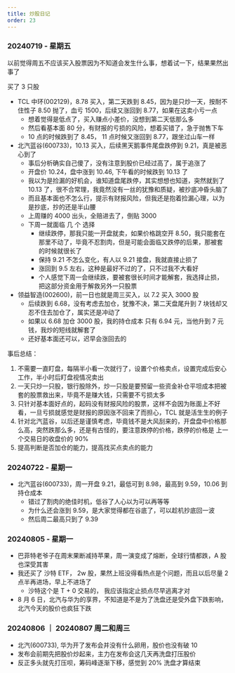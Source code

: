 ```yaml
---
title: 炒股日记
order: 23
---
```


### 20240719 - 星期五

以前觉得周五不应该买入股票因为不知道会发生什么事，想着试一下，结果果然出事了

买了 3 只股

- TCL 中环(002129)，8.78 买入，第二天跌到 8.45，因为是只炒一天，按耐不住性子 8.50 抛了，血亏 1500，后续又涨回到 8.77，如果在这卖小亏一点
  - 想着觉得是低点了，买入赚点小差价，没想到第二天低那么多
  - 然后看基本面 80 分，有财报的亏损的风险，想着买错了，急于抛售下车
  - 10 点的时候跌到了 8.45， 11 点时候又涨回到 8.77，跟坐过山车一样
- 北汽蓝谷(600733)，10.13 买入，后续黑天鹅事件尾盘跌停到 9.21，真是被恶心到了
  - 事后分析确实自己傻了，没有注意到股价已经过高了，属于追涨了
  - 开盘价 10.24，盘中涨到 10.46, 下午看的时候跌到 10.13 了
  - 我以为是捡漏的好机会，谁知道盘尾跌停，其实想想也知道，突然就到了 10.13 了，很不合常理，我竟然没有一丝的犹豫和质疑，被抄底冲昏头脑了
  - 而且基本面也不怎么行，提示有财报风险，但我还是抱着捡漏心理，以为是抄底，抄的还是半山腰
  - 上周赚的 4000 出头，全赔进去了，倒贴 3000
  - 下周一就面临 几 个 选择
    - 继续跌停，那我只能一开盘就卖，如果价格跳空开 8.50，我只能套在那里不动了，毕竟不忍割肉，但是可能会面临又跌停的后果，那被套的时候就很长了
    - 保持 9.21 不怎么变化，有人以 9.21 接盘，我就直接止损了
    - 涨回到 9.5 左右，这种是最好不过的了，只不过我不大看好
    - 个人感觉下周一会继续跌，要被套很长时间才能解套，我选择止损，把这部分资金用于解救另外一只股票
- 领益智造(002600)，前一日也就是周三买入，以 7.2 买入 3000 股
  - 后续跌到 6.68，没有考虑去加仓，犹豫不决，第二天盘尾升到 7 块钱却又忍不住去加仓了，属实还是冲动了
  - 如果以 6.68 加仓 3000 股，我的持仓成本 只有 6.94 元，当他升到 7 元钱，我炒的短线就解套了
  - 还好基本面还可以，迟早会涨回去的

事后总结：

1. 不需要一直盯盘，每隔半小看一次就行了，设置个价格卖点，设置完成后安心工作，半小时后盯盘视情况卖出
2. 一天只炒一只股，银行股除外，炒一只股是要预留一些资金补仓平坦成本把被套的股票救出来，毕竟不是赚大钱，只需要不亏损太多
3. 只针对基本面好点的，起码没有财报风险的股票，这样不会因为账面上不好看，一旦亏损就感觉是财报的原因涨不回来了而担心，TCL 就是活生生的例子
4. 针对北汽蓝谷，以后还是谨慎考虑，毕竟钱不是大风刮来的，开盘盘中价格那么高，突然跌那么多，还是有古怪的，要注意跌停的价格，跌停的价格是 上一个交易日的收盘价的 90%
5. 提高判断是否加仓的能力，提高找买点卖点的能力

### 20240722 - 星期一

- 北汽蓝谷(600733)，周一开盘 9.21，最低可到 8.98，最高到 9.59，10.06 到持仓成本
  - 错过了割肉的绝佳时机，低谷了人心以为可以再等等
  - 为什么还会涨到 9.59，是大家觉得都在谷底了，可以趁机抄底回一波
  - 然后周二最高只到了 9.39

### 20240805 - 星期一

- 巴菲特老爷子在周末果断减持苹果，周一演变成了熔断，全球行情都跌，A 股也深受其害
- 我还买了 沙特 ETF， 2w 股，果然上班没得看热点是个问题，而且以后尽量 2 点半再进场，早上不进场了
  - 沙特这个是 T + 0 交易的， 我应该指定止损点尽早逃离才对
- 8 月 6 日，北汽与华为的享界，不知道是不是为了洗盘还是受外盘下跌影响，北汽今天的股价也疯狂下跌

### 20240806 ｜ 20240807 周二和周三

- 北汽(600733), 华为开了发布会并没有什么卵用，股价也没有破 10
- 发布会前期先把股价炒起来，主力在发布会这几天再洗盘打压股价
- 反正多头就先打压呗，筹码峰逐渐下移，感觉到 20% 洗盘才算结束
